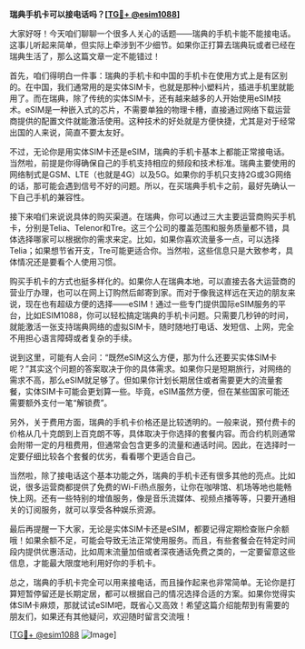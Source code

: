 **瑞典手机卡可以接电话吗？[[TG💪+ @esim1088](https://t.me/s/esim1088)]**

大家好呀！今天咱们聊聊一个很多人关心的话题——瑞典的手机卡能不能接电话。这事儿听起来简单，但实际上牵涉到不少细节。如果你正打算去瑞典玩或者已经在瑞典生活了，那么这篇文章一定不能错过！

首先，咱们得明白一件事：瑞典的手机卡和中国的手机卡在使用方式上是有区别的。在中国，我们通常用的是实体SIM卡，也就是那种小塑料片，插进手机里就能用了。而在瑞典，除了传统的实体SIM卡，还有越来越多的人开始使用eSIM技术。eSIM是一种嵌入式的芯片，不需要单独的物理卡槽，直接通过网络下载运营商提供的配置文件就能激活使用。这种技术的好处就是方便快捷，尤其是对于经常出国的人来说，简直不要太友好。

不过，无论你是用实体SIM卡还是eSIM，瑞典的手机卡基本上都能正常接电话。当然啦，前提是你得确保自己的手机支持相应的频段和技术标准。瑞典主要使用的网络制式是GSM、LTE（也就是4G）以及5G。如果你的手机只支持2G或3G网络的话，那可能会遇到信号不好的问题。所以，在买瑞典手机卡之前，最好先确认一下自己手机的兼容性。

接下来咱们来说说具体的购买渠道。在瑞典，你可以通过三大主要运营商购买手机卡，分别是Telia、Telenor和Tre。这三个公司的覆盖范围和服务质量都不错，具体选择哪家可以根据你的需求来定。比如，如果你喜欢流量多一点，可以选择Telia；如果想节省开支，Tre可能更适合你。当然啦，这些信息只是大致参考，具体情况还是要看个人使用习惯。

购买手机卡的方式也挺多样化的。如果你人在瑞典本地，可以直接去各大运营商的营业厅办理，也可以在网上订购然后邮寄到家。而对于像我这样远在天边的朋友来说，现在也有超级方便的选择——eSIM！通过一些专门提供国际eSIM服务的平台，比如ESIM1088，你可以轻松搞定瑞典的手机卡问题。只需要几秒钟的时间，就能激活一张支持瑞典网络的虚拟SIM卡，随时随地打电话、发短信、上网，完全不用担心语言障碍或者复杂的手续。

说到这里，可能有人会问：“既然eSIM这么方便，那为什么还要买实体SIM卡呢？”其实这个问题的答案取决于你的具体需求。如果你只是短期旅行，对网络的需求不高，那么eSIM就足够了。但如果你计划长期居住或者需要更大的流量套餐，实体SIM卡可能会更划算一些。毕竟，eSIM虽然方便，但在某些国家可能还需要额外支付一笔“解锁费”。

另外，关于费用方面，瑞典的手机卡价格还是比较透明的。一般来说，预付费卡的价格从几十克朗到上百克朗不等，具体取决于你选择的套餐内容。而合约机则通常会附带一定的月租费用，但通常会包含更多的流量和通话时间。因此，在选择时一定要仔细比较各个套餐的优劣，看看哪个更适合自己。

当然啦，除了接电话这个基本功能之外，瑞典的手机卡还有很多其他的亮点。比如说，很多运营商都提供了免费的Wi-Fi热点服务，让你在咖啡馆、机场等地也能畅快上网。还有一些特别的增值服务，像是音乐流媒体、视频点播等等，只要开通相关的订阅服务，就可以享受各种娱乐资源。

最后再提醒一下大家，无论是实体SIM卡还是eSIM，都要记得定期检查账户余额哦！如果余额不足，可能会导致无法正常使用服务。而且，有些套餐会在特定时间段内提供优惠活动，比如周末流量加倍或者深夜通话免费之类的，一定要留意这些信息，才能最大限度地利用好你的手机卡。

总之，瑞典的手机卡完全可以用来接电话，而且操作起来也非常简单。无论你是打算短暂停留还是长期定居，都可以根据自己的情况选择合适的方案。如果你觉得实体SIM卡麻烦，那就试试eSIM吧，既省心又高效！希望这篇介绍能帮到有需要的朋友们，如果还有其他疑问，欢迎随时留言交流哦！

[[TG💪+ @esim1088](https://t.me/s/esim1088) ![Image](https://i.postimg.cc/4NQfJmqS/Snipaste-2025-05-13-00-14-12.png)]